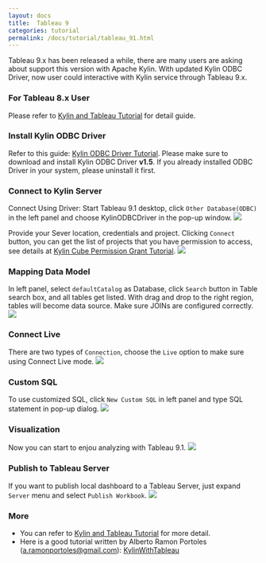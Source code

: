 ```yaml
---
layout: docs
title:  Tableau 9
categories: tutorial
permalink: /docs/tutorial/tableau_91.html
---
```


Tableau 9.x has been released a while, there are many users are asking about support this version with Apache Kylin. With updated Kylin ODBC Driver, now user could interactive with Kylin service through Tableau 9.x.


### For Tableau 8.x User
Please refer to [Kylin and Tableau Tutorial](./tableau.html) for detail guide.

### Install Kylin ODBC Driver
Refer to this guide: [Kylin ODBC Driver Tutorial](./odbc.html).
Please make sure to download and install Kylin ODBC Driver __v1.5__. If you already installed ODBC Driver in your system, please uninstall it first. 

### Connect to Kylin Server
Connect Using Driver: Start Tableau 9.1 desktop, click `Other Database(ODBC)` in the left panel and choose KylinODBCDriver in the pop-up window. 
![](/images/tutorial/odbc/tableau_91/1.png)

Provide your Sever location, credentials and project. Clicking `Connect` button, you can get the list of projects that you have permission to access, see details at [Kylin Cube Permission Grant Tutorial](./acl.html).
![](/images/tutorial/odbc/tableau_91/2.png)

### Mapping Data Model
In left panel, select `defaultCatalog` as Database, click `Search` button in Table search box, and all tables get listed. With drag and drop to the right region, tables will become data source. Make sure JOINs are configured correctly.
![](/images/tutorial/odbc/tableau_91/3.png)

### Connect Live
There are two types of `Connection`, choose the `Live` option to make sure using Connect Live mode.
![](/images/tutorial/odbc/tableau_91/4.png)

### Custom SQL
To use customized SQL, click `New Custom SQL` in left panel and type SQL statement in pop-up dialog.
![](/images/tutorial/odbc/tableau_91/5.png)

### Visualization
Now you can start to enjou analyzing with Tableau 9.1.
![](/images/tutorial/odbc/tableau_91/6.png)

### Publish to Tableau Server
If you want to publish local dashboard to a Tableau Server, just expand `Server` menu and select `Publish Workbook`.
![](/images/tutorial/odbc/tableau_91/7.png)

### More

- You can refer to [Kylin and Tableau Tutorial](./tableau.html) for more detail.
- Here is a good tutorial written by Alberto Ramon Portoles (a.ramonportoles@gmail.com): [KylinWithTableau](https://github.com/albertoRamon/Kylin/tree/master/KylinWithTableau)



